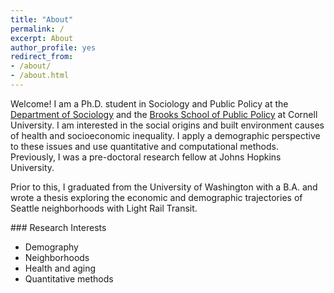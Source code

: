 ```yaml
---
title: "About"
permalink: /
excerpt: About
author_profile: yes
redirect_from:
- /about/
- /about.html
---
```


Welcome! I am a Ph.D. student in Sociology and Public Policy at the [Department of Sociology](https://sociology.cornell.edu/) and the [Brooks School of Public Policy](https://publicpolicy.cornell.edu/) at Cornell University. I am interested in the social origins and built environment causes of health and socioeconomic inequality. I apply a demographic perspective to these issues and use quantitative and computational methods. Previously, I was a pre-doctoral research fellow at Johns Hopkins University. 

Prior to this, I graduated from the University of Washington with a B.A. and wrote a thesis exploring the economic and demographic trajectories of Seattle neighborhoods with Light Rail Transit.


<div class="row">
  <div class="col-md-4" markdown="1">
### Research Interests

* Demography 
* Neighborhoods
* Health and aging
* Quantitative methods
</div>




